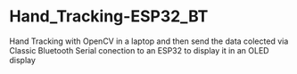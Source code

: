 # Hand_Tracking-ESP32_BT
Hand Tracking with OpenCV in a laptop and then send the data colected via Classic Bluetooth Serial conection to an ESP32 to display it in an OLED display 
